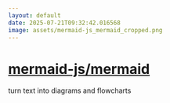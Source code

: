 ```yaml
---
layout: default
date: 2025-07-21T09:32:42.016568
image: assets/mermaid-js_mermaid_cropped.png
---
```


# [mermaid-js/mermaid](https://github.com/mermaid-js/mermaid)

turn text into diagrams and flowcharts
